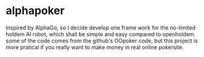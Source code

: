 # alphapoker
Inspired by AlphaGo, so I decide develop one frame work for the no-limited holdem AI robot, which shall be simple and easy 
compared to openholdem.
some of the code comes from the github's OOpoker code, but this project is more pratical if you really want to make money in real
online pokersite.
